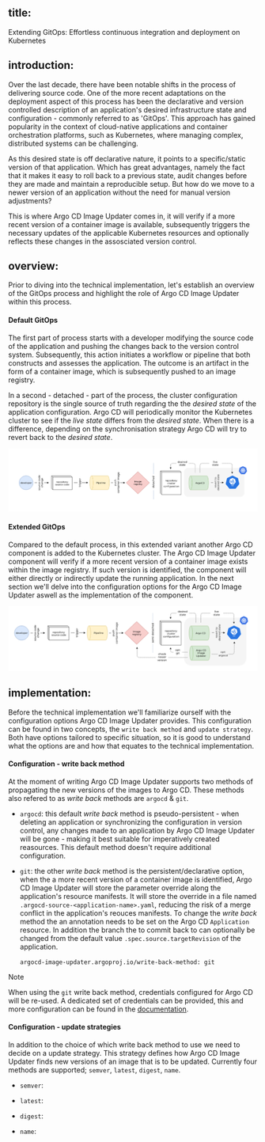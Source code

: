 ## title: 

Extending GitOps: Effortless continuous integration and deployment on Kubernetes

## introduction:

Over the last decade, there have been notable shifts in the process of delivering source code. One of the more recent adaptations on the deployment aspect of this process has been the declarative and version controlled description of an application's desired infrastructure state and configuration - commonly referred to as 'GitOps'. This approach has gained popularity in the context of cloud-native applications and container orchestration platforms, such as Kubernetes, where managing complex, distributed systems can be challenging.

As this desired state is off declarative nature, it points to a specific/static version of that application. Which has great advantages, namely the fact that it makes it easy to roll back to a previous state, audit changes before they are made and maintain a reproducible setup. But how do we move to a newer version of an application without the need for manual version adjustments?

This is where Argo CD Image Updater comes in, it will verify if a more recent version of a container image is available, subsequently triggers the necessary updates of the applicable Kubernetes resources and optionally reflects these changes in the assosciated version control.

## overview:

Prior to diving into the technical implementation, let's establish an overview of the GitOps process and highlight the role of Argo CD Image Updater within this process.

#### Default GitOps

The first part of process starts with a developer modifying the source code of the application and pushing the changes back to the version control system. Subsequently, this action initiates a workflow or pipeline that both constructs and assesses the application. The outcome is an artifact in the form of a container image, which is subsequently pushed to an image registry.

In a second - detached - part of the process, the cluster configuration repository is the single source of truth regarding the the _desired state_ of the application configuration. Argo CD will periodically monitor the Kubernetes cluster to see if the _live state_ differs from the _desired state_. When there is a difference, depending on the synchronisation strategy Argo CD will try to revert back to the _desired state_.

![gitops-default-overview](assets/gitops-default-overview.png)

#### Extended GitOps

Compared to the default process, in this extended variant another Argo CD component is added to the Kubernetes cluster. The Argo CD Image Updater component will verify if a more recent version of a container image exists within the image registry. If such version is identified, the component will either directly or indirectly update the running application. In the next section we'll delve into the configuration options for the Argo CD Image Updater aswell as the implementation of the component.

![gitops-extended-overview](assets/gitops-extended-overview.png)

## implementation:

Before the technical implementation we'll familiarize ourself with the configuration options Argo CD Image Updater provides. This configuration can be found in two concepts, the `write back method` and `update strategy`. Both have options tailored to specific situation, so it is good to understand what the options are and how that equates to the technical implementation.

#### Configuration - write back method

At the moment of writing Argo CD Image Updater supports two methods of propagating the new versions of the images to Argo CD. These methods also refered to as _write back_ methods are `argocd` & `git`. 

- `argocd`: this default _write back_ method is pseudo-persistent - when deleting an application or synchronizing the configuration in version control, any changes made to an application by Argo CD Image Updater will be gone - making it best suitable for imperatively created reasources. This default method doesn't require additional configuration.

- `git`: the other _write back_ method is the persistent/declarative option, when the a more recent version of a container image is identified, Argo CD Image Updater will store the parameter override along the application's resource manifests. It will store the override in a file named `.argocd-source-<application-name>.yaml`, reducing the risk of a merge conflict in the application's reouces manifests. To change the _write back_ method the an annotation needs to be set on the Argo CD `Application` resource. In addition the branch the to commit back to can optionally be changed from the default value `.spec.source.targetRevision` of the application.

    ```
    argocd-image-updater.argoproj.io/write-back-method: git
    ```

> [!NOTE]
> When using the `git` write back method, credentials configured for Argo CD will be re-used. A dedicated set of credentials can be provided, this and more configuration can be found in the [documentation](https://argocd-image-updater.readthedocs.io/en/stable/basics/update-methods).

#### Configuration - update strategies

In addition to the choice of which write back method to use we need to decide on a update strategy. This strategy defines how Argo CD Image Updater finds new versions of an image that is to be updated. Currently four methods are supported; `semver`, `latest`, `digest`, `name`.

- `semver`:

- `latest`:

- `digest`:

- `name`:

